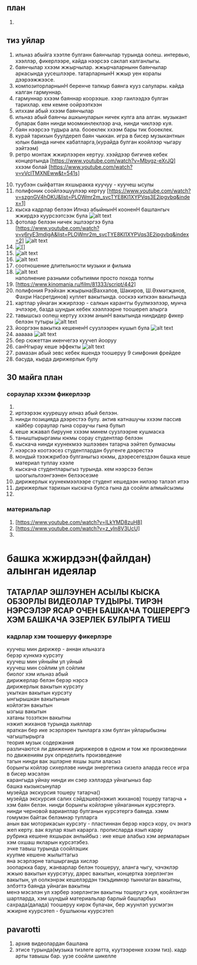 ## план
1. 
## тиз уйлар
1. ильназ абыйга хээтле булганн баянчылар турында оолеш. интервью, хээллэр, фикерлээре, кайда нээрсээ саклап калганлыгы. 
2. баянчылар ххээм жжырчылар. жжырчаларнынн баянчылар аркасында уусешлээре. татарларнынН жжыр уен коралы дээрээжжээсе.
3. композиторларнынН беренче тапкыр баянга кууз салулары. кайда калган гармуннар.
4. гармуннар ххээм баяннар коорээше. хээр гаилээдээ булган тарихлар. кем кемне оойрээткээн
5. илххам абый ххээм баянчылар
6. ильназ абый баянчы ашкынуларын ничек кулга ала алган. музыкант буларак баян нинди моомкинлеклээр ача, нинди чиклээр куя.
7. баян нээрсээ тудыра ала. бооеклек ххээм бары тик бооеклек.
8. курай тарихын буулдереп баян чыккан. игра в бисер музыкантнын юлын баянда ничек кабатларга,(курайда булган коойлээр чыгару ээйтээм)
9. ретро монтаж жжирлээрен кертуу. хээйдээр бигичев кебек концертында [https://www.youtube.com/watch?v=Mbygz-eXrJQ] ххээм болай [https://www.youtube.com/watch?v=vVclTMXNEww&t=541s]
<!-- 10. переход от низкого разрешения к лучшому и в плане звука и видео приколы монтажа -->
10. туубээн сыйфаттан яхшыракка куучуу - куучеш ысулы
11. полифоник соойлээшуулээр кертуу [https://www.youtube.com/watch?v=szgnGV4hOKU&list=PLOWmr2m_svcTYE8KI1XYPVqs3E2jpgvbq&index=1]
12. кыска кадрлар белээн Илназ абыйнынН кооненН башлангыч жжирдээ куурсээтсээк була
 ![alt text](<../media_files/image copy.png>)
13. фотолар белээн ничек эшлээргээ була [https://www.youtube.com/watch?v=v6ryE3mdigA&list=PLOWmr2m_svcTYE8KI1XYPVqs3E2jpgvbq&index=2]
![alt text](<../media_files/image copy 2.png>)
14. ![\[\]](<../media_files/image copy 3.png>)
15. ![alt text](<../media_files/image copy 4.png>)
16. ![alt text](<../media_files/image copy 5.png>)
17. соотношение длительности музыки и фильма
18. ![alt text](<../media_files/image copy 6.png>)  
    наполнение разными событиями просто похода толпы
19. [https://www.kinomania.ru/film/81333/script/442]
20. полифония Рээйхан жжырына(Ваххапов, Шакиров, Ш.Әхмәтҗанов, Фахри Насретдинов) куплет вакытында. ооскээ киткээн вакытында
21. картлар уйнаган жжирлээр - салкын каранггы буулмээлээр, мунча эчлээре, базда шундык кебек хээллээрне тоошереп алырга
22. тавышсыз оолеш кертуу ххээм анынН вакытында ниндидер фикер белээн тутыры ![alt text](<../media_files/image copy 7.png>)
23. йооргээн вакытка кешененН суузлээрен кушып була 
![alt text](<../media_files/image copy 8.png>)
24.  аааааа
![alt text](<../media_files/image copy 9.png>)
25.  бер сюжеттан икенчегээ куучеп йооруу
26.  санНгырау кеше эффекты 
![alt text](<../media_files/image copy 10.png>)
27.  рамазан абый зевс кебек яшендэ тоошеруу 9 симфония фрейдее 
28.  басуда, кырда дирижерлык булу

## 30 майга план
### сораулар ххээм фикерлээр
1. 
2. иртээрээк куурешуу илназ абый белээн.
3. нинди позицияда дээрестээ булу. актив катнашучы ххээм пассив кайбер сораулар гына сораучы гына булып
4. кеше жжавап бирууне ххээм минем суузлээрне кушмаска
5. таныштырыргамы юкмы сорау студентлар белээн
6. кыскача нинди куунекмээ эшлээвен татарча ээйтеп булмасмы
7. нээрсээ коотээсез студентлардан буугенге дээрестээ
8. мондый тээжжрибээ булганыгыз юкмы, дээресегездээн башка кеше материал туплау хээле
9. кыскача студентларыгыз турында. кем нээрсээ белэн шоогыльлээнгээнен белээсезме
10. дирижерлык куунекмээлээре студент кешедээн нилээр талээп итээ
11. дирижерлык тарихын кыскача булса гына да соойли алмыйсызмы
12. 
### материальлар
1. [https://www.youtube.com/watch?v=ILkYMD8zuH8]
2. [https://www.youtube.com/watch?v=z_yIn8V3UcU]
3. 
# башка жжирдээн(файлдан) алынган идеялар
## ТАТАРЛАР ЭШЛЭУНЕН АСЫЛЫ КЫСКА ОБЗОРЛЫ ВИДЕОЛАР ТУДЫРЫ. ТИРЭН НЭРСЭЛЭР ЯСАР ОЧЕН БАШКАЧА ТОШЕРЕРГЭ ХЭМ БАШКАЧА ЭЗЕРЛЕК БУЛЫРГА ТИЕШ
### кадрлар хэм тоошеруу фикерлэре
куучеш мин дирижер - аннан ильназга  
берэр кункмэ курсэту  
куучеш мин уйныйм ул уйный  
куучеш мин сойлим ул сойлим  
биолог хэм ильназ абый  
дирижерлар белэн берэр нэрсэ  
дирижерлык вакытын курсэту  
укыткан вакытын курсэту  
ынгырышкан вакытынын  
койлэгэн вакытын  
ызгыш вакытын  
хатаны тозэткэн вакытны   
нэжип жиханов турында хыяллар  
яраткан бер ике эсэрлэрен тынларга хэм булган уйларыбызны чагыштырырга  
теория музык содержания  
различаются ли движения дирижеров в одном и том же произведении  
по движениям рук определить произведение  
тагын нинди вак эшлэрне яхшы эшли аласыз  
борынгы койлэр сихерлэве нинди энергетика сизелэ аларда гессе игра в бисер мэсэлэн  
карангыда уйнау нинди ин сэер хэллэрдэ уйнагыныз бар  
башка кызыксынулар  
музейда экскурсия тошеру татарча()  
музейда экскурсия салих сэйдэшев(нэжип жиханов) тошеру татарча + хэм баян белэн. нинди борынгы койлэрне  уйнаганнын курсэтергэ. нинди черновой вариантлар булганын курсэтергэ баянда. хэмм гомумэн байтак белэмнэр тупларга  
анын вак моторикасын курсэту - пластиннан берэр нэрсэ кору, оч энэгэ жеп керту. вак язулар язып карарга. прописларда язып карау  
рубрика кешене яхшырак анлыйбыз : ике кеше алабыз хэм аермаларын хэм охшаш якларын курсэтэбез.  
эчке тавыш турында соойлэшик  
куупме кешене жылыттагыз  
яна эсэрлэрне тапшырганда хислэр  
зоопаркка бару, жанварлар белэн тоошеруу, аланга чыгу, чэчэклэр жжыю вакытын куурсэтуу, дэрес вакытын, концертка эзерлэнгэн вакытын, ул оолкэнрэк кешелэрдэн тэкъдимнэр тыннлаган вакытны, элбэттэ баянда уйнаган вакытны  
менэ мэсэлэн ул хэрбер эзерлэнгэн вакытны тошеругэ куя, коойлэнгэн шартларда, хэм шундый материальлар барлый башларбыз  
сахрада(далада) тоошеруу кирэк булачак, бер жуунлэп уусмэгэн жжирне куурсэтеп - бушлыкны куурсэтеп  
## pavarotti
1. архив видеолардан башлана
2. этисе турында(музыка тизлеге артта, куутээренке ххээм тиз). кадр арты тавышы бар. уузе соойли шикелле  